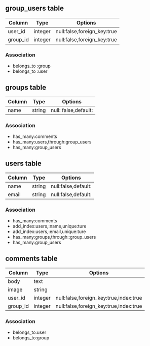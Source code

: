 ## group_users table

|Column|Type|Options|
|------|----|-------|
|user_id|integer|null:false,foreign_key:true|
|group_id|integer|null:false,foreign_key:true|

### Association
- belongs_to :group
- belongs_to :user

## groups table

|Column|Type|Options|
|------|----|-------|
|name|string|null: false,default:|

### Association
- has_many:comments
- has_many:users,through:group_users
- has_many:group_users

## users table

|Column|Type|Options|
|------|----|-------|
|name|string|null:false,default:|
|email|string|null:false,default:|

### Association
- has_many:comments
- add_index:users,:name,unique:ture
- add_index:users,:email,unique:ture
- has_many:groups,through::group_users
- has_many:group_users

## comments table

|Column|Type|Options|
|------|----|-------|
|body|text|  |
|image|string|   |
|user_id|integer|null:false,foreign_key:true,index:true|
|group_id|integer|null:false,foreign_key:true,index:true|

### Association
- belongs_to:user
- belongs_to:group
